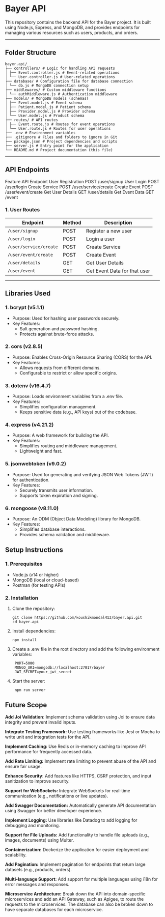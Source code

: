 # Bayer API

This repository contains the backend API for the Bayer project. It is built using Node.js, Express, and MongoDB, and provides endpoints for managing various resources such as users, products, and orders.

---

## **Folder Structure**
```
bayer.api/
├── controllers/ # Logic for handling API requests
│ ├── Event.controller.js # Event-related operations
│ └── User.controller.js # User-related operations
├── database/ # Configuration file for database connection
│ └── db.js # MongoDB connection setup
├── middlewares/ # Custom middleware functions
│ └── authMiddleware.js # Authentication middleware
├── models/ # MongoDB models (schemas)
│ ├── Event.model.js # Event schema
│ ├── Patient.model.js # Patient schema
│ ├── Provider.model.js # Provider schema
│ └── User.model.js # Product schema
├── routes/ # API routes
│ ├── Event.route.js # Routes for event operations
│ └── User.route.js # Routes for user operations
├── .env # Environment variables
├── .gitignore # Files and folders to ignore in Git
├── package.json # Project dependencies and scripts
├── server.js # Entry point for the application
└── README.md # Project documentation (this file)
```


---

## **API Endpoints**


Feature	API Endpoint
User Registration	POST /user/signup
User Login	POST /user/login
Create Service	POST /user/service/create
Create Event	POST /user/event/create
Get User Details	GET /user/details
Get Event Data	GET /event

### **1. User Routes**
| **Endpoint**            | **Method** | **Description**                          |
|--------------------------|------------|------------------------------------------|
| `/user/signup`           | POST       | Register a new user                      |
| `/user/login`            | POST       | Login a user                             |
| `/user/service/create`   | POST       | Create Service                           |
| `/user/event/create`     | POST       | Create Event                             |
| `/user/details`          | GET        | Get User Details                         |
| `/user/event`            | GET        | Get Event Data for that user             |

---
## **Libraries Used**
### **1. bcrypt (v5.1.1)**
  - Purpose: Used for hashing user passwords securely.
  - Key Features:
    - Salt generation and password hashing.
    - Protects against brute-force attacks.

### **2. cors (v2.8.5)**
  - Purpose: Enables Cross-Origin Resource Sharing (CORS) for the API.
  - Key Features:
    - Allows requests from different domains.
    - Configurable to restrict or allow specific origins.

### **3. dotenv (v16.4.7)**
  - Purpose: Loads environment variables from a .env file.
  - Key Features:
    - Simplifies configuration management.
    - Keeps sensitive data (e.g., API keys) out of the codebase.

### **4. express (v4.21.2)**
  - Purpose: A web framework for building the API.
  - Key Features:
    - Simplifies routing and middleware management.
    - Lightweight and fast.

### **5. jsonwebtoken (v9.0.2)**
  - Purpose: Used for generating and verifying JSON Web Tokens (JWT) for authentication.
  - Key Features:
    - Securely transmits user information.
    - Supports token expiration and signing.

### **6. mongoose (v8.11.0)**
  - Purpose: An ODM (Object Data Modeling) library for MongoDB.
  - Key Features:
    - Simplifies database interactions.
    - Provides schema validation and middleware.

## **Setup Instructions**

### **1. Prerequisites**
- Node.js (v14 or higher)
- MongoDB (local or cloud-based)
- Postman (for testing APIs)

### **2. Installation**
1. Clone the repository:
   ```
   git clone https://github.com/koushikmondal413/bayer.api.git
   cd bayer.api
2. Install dependencies:
   ```
   npm install
   
3. Create a .env file in the root directory and add the following environment variables:
   ```
    PORT=5000
    MONGO_URI=mongodb://localhost:27017/bayer
    JWT_SECRET=your_jwt_secret
4. Start the server:
   ```
    npm run server

## **Future Scope**
**Add Joi Validation:** Implement schema validation using Joi to ensure data integrity and prevent invalid inputs.

**Integrate Testing Framework:** Use testing frameworks like Jest or Mocha to write unit and integration tests for the API.

**Implement Caching:** Use Redis or in-memory caching to improve API performance for frequently accessed data.

**Add Rate Limiting:** Implement rate limiting to prevent abuse of the API and ensure fair usage.

**Enhance Security:** Add features like HTTPS, CSRF protection, and input sanitization to improve security.

**Support for WebSockets:** Integrate WebSockets for real-time communication (e.g., notifications or live updates).

**Add Swagger Documentation:** Automatically generate API documentation using Swagger for better developer experience.

**Implement Logging:** Use libraries like Datadog to add logging for debugging and monitoring.

**Support for File Uploads:** Add functionality to handle file uploads (e.g., images, documents) using Multer.

**Containerization:** Dockerize the application for easier deployment and scalability.

**Add Pagination:** Implement pagination for endpoints that return large datasets (e.g., products, orders).

**Multi-language Support:** Add support for multiple languages using i18n for error messages and responses.

**Microservice Architecture:** Break down the API into domain-specific microservices and add an API Gateway, such as Apigee, to route the requests to the microservices. The database can also be broken down to have separate databases for each microservice.

